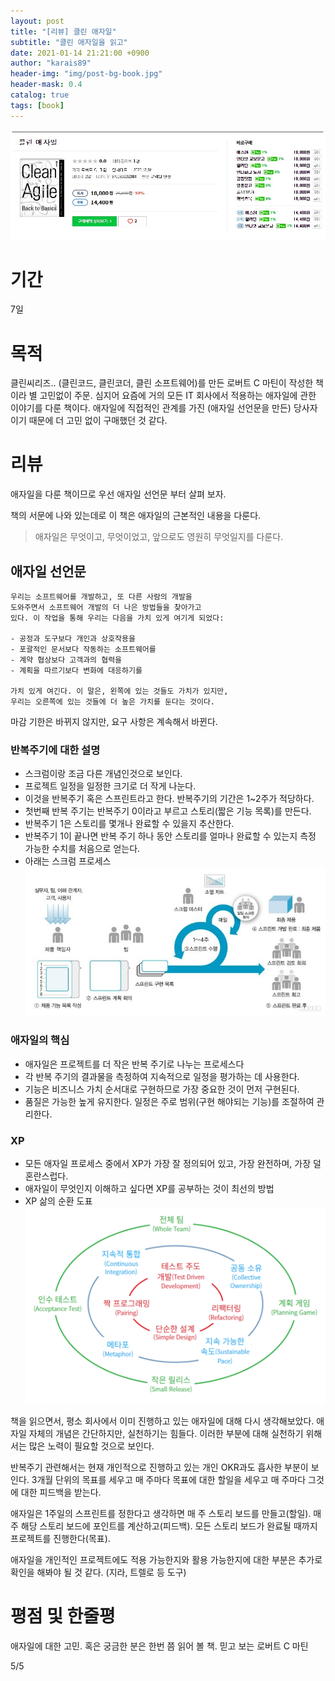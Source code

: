 ```yaml
---
layout: post
title: "[리뷰] 클린 애자일"
subtitle: "클린 애자일을 읽고"
date: 2021-01-14 21:21:00 +0900
author: "karais89"
header-img: "img/post-bg-book.jpg"
header-mask: 0.4
catalog: true
tags: [book]
---
```


![book image](/img/in-post/book/29.jpg)

# 기간

7일

# 목적

클린씨리즈.. (클린코드, 클린코더, 클린 소프트웨어)를 만든 로버트 C 마틴이 작성한 책이라 별 고민없이 주문. 심지어 요즘에 거의 모든 IT 회사에서 적용하는 애자일에 관한 이야기를 다룬 책이다. 애자일에 직접적인 관계를 가진 (애자일 선언문을 만든) 당사자 이기 때문에 더 고민 없이 구매했던 것 같다.

# 리뷰

애자일을 다룬 책이므로 우선 애자일 선언문 부터 살펴 보자.

책의 서문에 나와 있는데로 이 책은 애자일의 근본적인 내용을 다룬다.

> 애자일은 무엇이고, 무엇이었고, 앞으로도 영원히 무엇일지를 다룬다.

## 애자일 선언문

```
우리는 소프트웨어를 개발하고, 또 다른 사람의 개발을
도와주면서 소프트웨어 개발의 더 나은 방법들을 찾아가고
있다. 이 작업을 통해 우리는 다음을 가치 있게 여기게 되었다:

- 공정과 도구보다 개인과 상호작용을
- 포괄적인 문서보다 작동하는 소프트웨어를
- 계약 협상보다 고객과의 협력을
- 계획을 따르기보다 변화에 대응하기를

가치 있게 여긴다. 이 말은, 왼쪽에 있는 것들도 가치가 있지만,
우리는 오른쪽에 있는 것들에 더 높은 가치를 둔다는 것이다.
```

마감 기한은 바뀌지 않지만, 요구 사항은 계속해서 바뀐다.

### 반복주기에 대한 설명

- 스크럼이랑 조금 다른 개념인것으로 보인다.
- 프로젝트 일정을 일정한 크기로 더 작게 나눈다.
- 이것을 반복주기 혹은 스프린트라고 한다. 반복주기의 기간은 1~2주가 적당하다.
- 첫번째 반복 주기는 반복주기 0이라고 부르고 스토리(짧은 기능 목록)를 만든다.
- 반복주기 1은 스토리를 몇개나 완료할 수 있을지 추산한다.
- 반복주기 1이 끝나면 반복 주기 하나 동안 스토리를 얼마나 완료할 수 있는지 측정 가능한 수치를 처음으로 얻는다.
- 아래는 스크럼 프로세스
    ![스크럼 프로세스](/img/in-post/book/2021-01-14-01.jpg)

### 애자일의 핵심

- 애자일은 프로젝트를 더 작은 반복 주기로 나누는 프로세스다
- 각 반복 주기의 결과물을 측정하여 지속적으로 일정을 평가하는 데 사용한다.
- 기능은 비즈니스 가치 순서대로 구현하므로 가장 중요한 것이 먼저 구현된다.
- 품질은 가능한 높게 유지한다. 일정은 주로 범위(구현 해야되는 기능)를 조절하여 관리한다.

### XP

- 모든 애자일 프로세스 중에서 XP가 가장 잘 정의되어 있고, 가장 완전하며, 가장 덜 혼란스럽다.
- 애자일이 무엇인지 이해하고 싶다면 XP를 공부하는 것이 최선의 방법
- XP 삶의 순환 도표
    ![xp 삶의 순환 도표](/img/in-post/book/2021-01-14-02.png)

책을 읽으면서, 평소 회사에서 이미 진행하고 있는 애자일에 대해 다시 생각해보았다. 애자일 자체의 개념은 간단하지만, 실천하기는 힘들다. 이러한 부분에 대해 실천하기 위해서는 많은 노력이 필요할 것으로 보인다. 

반복주기 관련해서는 현재 개인적으로 진행하고 있는 개인 OKR과도 흡사한 부분이 보인다. 3개월 단위의 목표를 세우고 매 주마다 목표에 대한 할일을 세우고 매 주마다 그것에 대한 피드백을 받는다.

애자일은 1주일의 스프린트를 정한다고 생각하면 매 주 스토리 보드를 만들고(할일). 매주 해당 스토리 보드에 포인트를 계산하고(피드백). 모든 스토리 보드가 완료될 때까지 프로젝트를 진행한다(목표).

애자일을 개인적인 프로젝트에도 적용 가능한지와 활용 가능한지에 대한 부분은 추가로 확인을 해봐야 될 것 같다. (지라, 트렐로 등 도구)

# 평점 및 한줄평

애자일에 대한 고민. 혹은 궁금한 분은 한번 쯤 읽어 볼 책. 믿고 보는 로버트 C 마틴

5/5